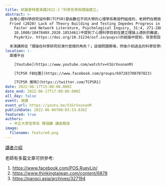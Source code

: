 ```yaml
---
title: 研讀會特邀演講2022-2「科學哲學與理論建立」
abstract: >-
  台灣心理科學研究協作群(TCPSR)是由數位不同大學的心理學系教授們組成的，老師們在開放科學相關議題上有相似的理念，希望可以提高台灣心理學界對於開放科學的關注。拜讀了老師在臉書上分享的科學月刊報導，有關科學「報喜不報憂」趨勢，在近年心理學界也是不少學者提出的議題，並有經典實驗無法重現的危機，TCPSR的老師們面對這樣的問題，希望透過建立平台、講座推廣開放科學的理念和實踐。上一次在TCPSR的老師們讀書會的文本(Eiko   I.
  Fried (2020) Lack of Theory Building and Testing Impedes Progress in The
    Factor and Network Literature, Psychological Inquiry, 31:4, 271-288, DOI:
    10.1080/1047840X.2020.1853461)中提到了心理科學目前在建立理論上遇到的難處，並在參考的文本(Maatman, F. O.   (2021). Psychology’s Theory Crisis, and Why Formal Modelling Cannot Solve It.
    PsyArXiv. https://doi.org/10.31234/osf.io/puqvs)的結論中提到，背景假設的討論須包含不只是理論，還有哲學。經過讀書會的討論，邀請瑞麟老師老師談談如何入門科學哲學，並從科學哲學的角度理解理論的建立。

  本演講將從「理論在科學研究扮演什麼樣的角色？」這個問題開場，然後介紹過去的科學哲學如何探討科學理論的本質和結構（可參看華文哲學百科〈科學理論的結構〉(https://mephilosophy.ccu.edu.tw/entry.php?entry_name=%E7%A7%91%E5%AD%B8%E7%90%86%E8%AB%96%E7%9A%84%E7%B5%90%E6%A7%8B)，再從這裡出發來為「如何建立科學理論」提供科學哲學的觀點。
location: |-
  直播平台  

    [Youtube](https://www.youtube.com/watch?v=V1GrVxunanM)

    [TCPSR FB社團](https://www.facebook.com/groups/697283700707823)

    [TCPSR 推特](https://twitter.com/TCPSR1)
date: 2022-06-17T15:00:00.000Z
date_end: 2022-06-17T17:00:00.000Z
all_day: false
event: 演講
event_url: https://youtu.be/V1GrVxunanM
publishDate: 2022-06-06T08:03:33.836Z
featured: true
authors:
  - 中正大學哲學系 陳瑞麟 講座教授
image:
  filename: featured.png
---
```


[講者介紹](https://deptphi.ccu.edu.tw/zh_tw/Faculty1/Faculty/%E9%99%B3-%E7%91%9E%E9%BA%9F-45575577)

老師有多篇文章可供參考:

1. https://www.facebook.com/POS.RueyLin/
2. https://www.thinkingtaiwan.com/content/6878
3. https://pansci.asia/archives/327194